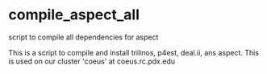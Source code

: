 # compile_aspect_all
script to compile all dependencies for aspect

This is a script to compile and install trilinos, p4est, deal.ii, ans aspect.
This is used on our cluster 'coeus' at coeus.rc.pdx.edu
